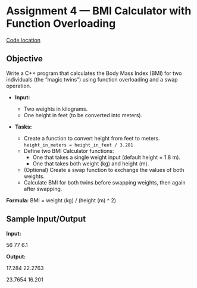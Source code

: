 # Assignment 4 — BMI Calculator with Function Overloading
[Code location](./Project4/Project4/FileName.cpp)

## Objective
Write a C++ program that calculates the Body Mass Index (BMI) for two individuals (the “magic twins”) using function overloading and a swap operation.

- **Input:**
  - Two weights in kilograms.
  - One height in feet (to be converted into meters).

- **Tasks:**
  - Create a function to convert height from feet to meters.  
    `height_in_meters = height_in_feet / 3.281`
  - Define two BMI Calculator functions:
    - One that takes a single weight input (default height = 1.8 m).
    - One that takes both weight (kg) and height (m).
  - (Optional) Create a swap function to exchange the values of both weights.
  - Calculate BMI for both twins before swapping weights, then again after swapping.

**Formula:** BMI = weight (kg) / (height (m) ^ 2)

## Sample Input/Output

**Input:**

56 77 6.1

**Output:**

17.284    22.2763

23.7654   16.201
